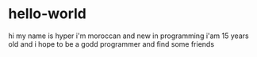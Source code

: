 # hello-world
hi my name is hyper i'm moroccan and new in programming i'am 15 years old and i hope to be a godd programmer and find some friends
